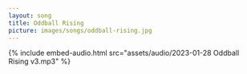 ```yaml
---
layout: song
title: Oddball Rising
picture: images/songs/oddball-rising.jpg
---
```

{% include embed-audio.html src="assets/audio/2023-01-28 Oddball Rising v3.mp3" %}